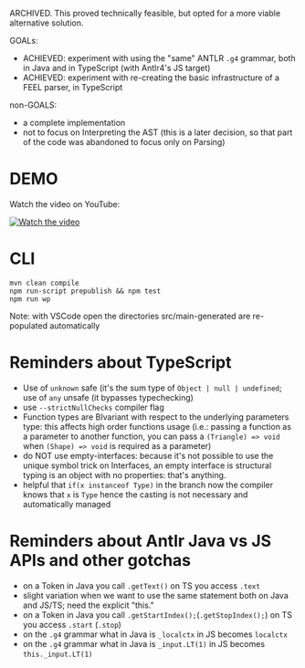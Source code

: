 ARCHIVED. This proved technically feasible, but opted for a more viable alternative solution.

GOALs:
- ACHIEVED: experiment with using the "same" ANTLR `.g4` grammar, both in Java and in TypeScript (with Antlr4's JS target)
- ACHIEVED: experiment with re-creating the basic infrastructure of a FEEL parser, in TypeScript

non-GOALS:
- a complete implementation
- not to focus on Interpreting the AST (this is a later decision, so that part of the code was abandoned to focus only on Parsing)

# DEMO

Watch the video on YouTube:

[![Watch the video](https://img.youtube.com/vi/G1mpP8RnQXw/hqdefault.jpg)](https://youtu.be/G1mpP8RnQXw)

# CLI
```
mvn clean compile
npm run-script prepublish && npm test
npm run wp
```
Note: with VSCode open the directories src/main-generated are re-populated automatically

# Reminders about TypeScript
- Use of `unknown` safe (it's the sum type of `Object | null | undefined`; use of `any` unsafe (it bypasses typechecking)
- use `--strictNullChecks` compiler flag
- Function types are BIvariant with respect to the underlying parameters type: this affects high order functions usage (i.e.: passing a function as a parameter to another function, you can pass a `(Triangle) => void` when `(Shape) => void` is required as a parameter)
- do NOT use empty-interfaces: because it's not possible to use the unique symbol trick on Interfaces, an empty interface is structural typing is an object with no properties: that's anything.
- helpful that `if(x instanceof Type)` in the branch now the compiler knows that `x` is `Type` hence the casting is not necessary and automatically managed

# Reminders about Antlr Java vs JS APIs and other gotchas
- on a Token in Java you call `.getText()` on TS you access `.text`
- slight variation when we want to use the same statement both on Java and JS/TS; need the explicit "this."
- on a Token in Java you call `.getStartIndex();`(`.getStopIndex();`) on TS you access `.start` (`.stop`)
- on the `.g4` grammar what in Java is `_localctx` in JS becomes `localctx`
- on the `.g4` grammar what in Java is `_input.LT(1)` in JS becomes `this._input.LT(1)`

